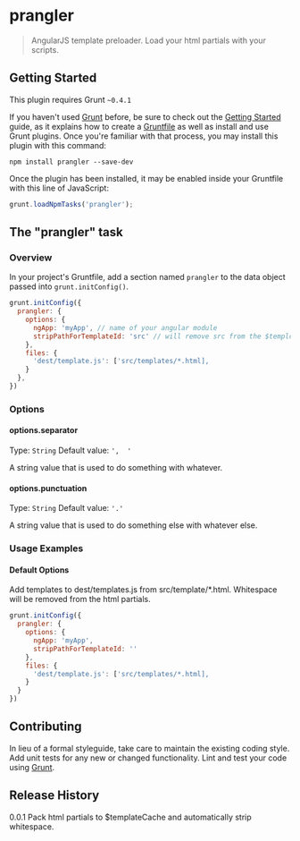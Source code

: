# prangler

> AngularJS template preloader. Load your html partials with your scripts.

## Getting Started
This plugin requires Grunt `~0.4.1`

If you haven't used [Grunt](http://gruntjs.com/) before, be sure to check out the [Getting Started](http://gruntjs.com/getting-started) guide, as it explains how to create a [Gruntfile](http://gruntjs.com/sample-gruntfile) as well as install and use Grunt plugins. Once you're familiar with that process, you may install this plugin with this command:

```shell
npm install prangler --save-dev
```

Once the plugin has been installed, it may be enabled inside your Gruntfile with this line of JavaScript:

```js
grunt.loadNpmTasks('prangler');
```

## The "prangler" task

### Overview
In your project's Gruntfile, add a section named `prangler` to the data object passed into `grunt.initConfig()`.

```js
grunt.initConfig({
  prangler: {
    options: {
      ngApp: 'myApp', // name of your angular module
      stripPathForTemplateId: 'src' // will remove src from the $templcateCache key  
    },
    files: {
      'dest/template.js': ['src/templates/*.html],
    }
  },
})
```

### Options

#### options.separator
Type: `String`
Default value: `',  '`

A string value that is used to do something with whatever.

#### options.punctuation
Type: `String`
Default value: `'.'`

A string value that is used to do something else with whatever else.

### Usage Examples

#### Default Options
Add templates to dest/templates.js from src/template/*.html. Whitespace will be removed from the html partials.

```js
grunt.initConfig({
  prangler: {
    options: {
      ngApp: 'myApp',
      stripPathForTemplateId: ''
    },
    files: {
      'dest/template.js': ['src/templates/*.html],
    }
  }
})
```

## Contributing
In lieu of a formal styleguide, take care to maintain the existing coding style. Add unit tests for any new or changed functionality. Lint and test your code using [Grunt](http://gruntjs.com/).

## Release History
0.0.1 Pack html partials to $templateCache and automatically strip whitespace.
